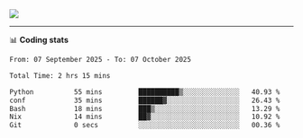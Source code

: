 <picture>
  <source
  srcset="https://github-readme-stats.vercel.app/api?username=sant0s12&show_icons=true&theme=dark"
  media="(prefers-color-scheme: dark)"
  />
  <source
  srcset="https://github-readme-stats.vercel.app/api?username=sant0s12&show_icons=true"
  media="(prefers-color-scheme: light)"
  />
  <img src="https://github-readme-stats.vercel.app/api?username=sant0s12&show_icons=true" />
</picture>

---

📊 **Coding stats**

<!--START_SECTION:waka-->

```txt
From: 07 September 2025 - To: 07 October 2025

Total Time: 2 hrs 15 mins

Python          55 mins         ██████████▒░░░░░░░░░░░░░░   40.93 %
conf            35 mins         ██████▓░░░░░░░░░░░░░░░░░░   26.43 %
Bash            18 mins         ███▒░░░░░░░░░░░░░░░░░░░░░   13.29 %
Nix             14 mins         ██▓░░░░░░░░░░░░░░░░░░░░░░   10.92 %
Git             0 secs          ░░░░░░░░░░░░░░░░░░░░░░░░░   00.36 %
```

<!--END_SECTION:waka-->
